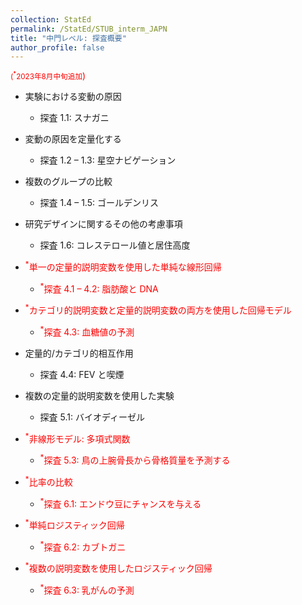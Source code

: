 ```yaml
---
collection: StatEd
permalink: /StatEd/STUB_interm_JAPN
title: "中門レベル: 探査概要"
author_profile: false
---
```


<span style="color:red;"><small>(<sup>*</sup>2023年8月中旬追加</small>)</span>

* 実験における変動の原因
  * 探査 1.1: スナガニ

* 変動の原因を定量化する
  * 探査 1.2 – 1.3: 星空ナビゲーション

* 複数のグループの比較
  * 探査 1.4 – 1.5: ゴールデンリス

* 研究デザインに関するその他の考慮事項
  * 探査 1.6: コレステロール値と居住高度

* <span style="color:red;"><sup>*</sup>単一の定量的説明変数を使用した単純な線形回帰</span>
  * <span style="color:red;"><sup>*</sup>探査 4.1 – 4.2: 脂肪酸と DNA</span>

* <span style="color:red;"><sup>*</sup>カテゴリ的説明変数と定量的説明変数の両方を使用した回帰モデル</span>
  * <span style="color:red;"><sup>*</sup>探査 4.3: 血糖値の予測</span>

* 定量的/カテゴリ的相互作用
  * 探査 4.4: FEV と喫煙

* 複数の定量的説明変数を使用した実験
  * 探査 5.1: バイオディーゼル

* <span style="color:red;"><sup>*</sup>非線形モデル: 多項式関数</span>
  * <span style="color:red;"><sup>*</sup>探査 5.3: 鳥の上腕骨長から骨格質量を予測する</span>

* <span style="color:red;"><sup>*</sup>比率の比較</span>
  * <span style="color:red;"><sup>*</sup>探査 6.1: エンドウ豆にチャンスを与える</span>

* <span style="color:red;"><sup>*</sup>単純ロジスティック回帰</span>
  * <span style="color:red;"><sup>*</sup>探査 6.2: カブトガニ</span>

* <span style="color:red;"><sup>*</sup>複数の説明変数を使用したロジスティック回帰</span>
  * <span style="color:red;"><sup>*</sup>探査 6.3: 乳がんの予測</span>

